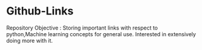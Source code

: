 # Github-Links
Repository Objective : Storing important links with respect to python,Machine learning concepts for general use. Interested in extensively doing more with it.
